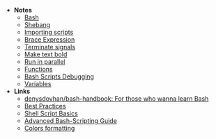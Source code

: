 - **Notes**
	- [Bash](Bash.md)
	- [Shebang](Shebang.md)
	- [Importing scripts](Importing%20scripts.md)
	- [Brace Expression](Brace%20Expression.md)
	- [Terminate signals](Terminate%20signals.md)
	- [Make text bold](Make%20text%20bold.md)
	- [Run in parallel](Run%20in%20parallel.md)
	- [Functions](Functions.md)
	- [Bash Scripts Debugging](Bash%20Scripts%20Debugging.md)
	- [Variables](Variables.md)
- **Links**
	- [denysdovhan/bash-handbook: For those who wanna learn Bash](https://github.com/denysdovhan/bash-handbook)
	- [Best Practices](https://betterprogramming.pub/best-practices-for-bash-scripts-17229889774d)
	- [Shell Script Basics](https://developer.apple.com/library/archive/documentation/OpenSource/Conceptual/ShellScripting/shell_scripts/shell_scripts.html)
	- [Advanced Bash-Scripting Guide](https://tldp.org/LDP/abs/html/)
	- [Colors formatting](https://misc.flogisoft.com/bash/tip_colors_and_formatting)
